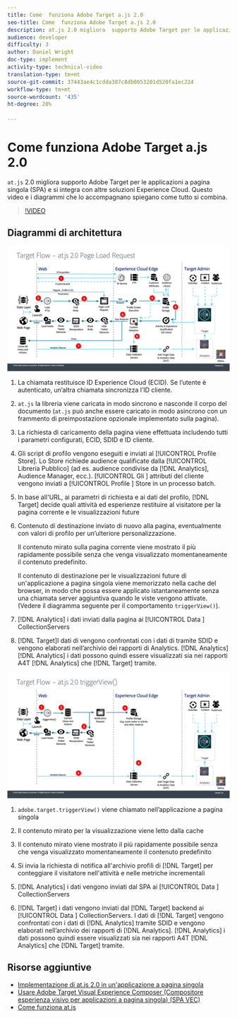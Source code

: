 ```yaml
---
title: Come  funziona Adobe Target a.js 2.0
seo-title: Come  funziona Adobe Target a.js 2.0
description: at.js 2.0 migliora  supporto Adobe Target per le applicazioni a pagina singola (SPA) e si integra con altre soluzioni Experienci Cloud . Questo video e i diagrammi che lo accompagnano spiegano come tutto si combina.
audience: developer
difficulty: 3
author: Daniel Wright
doc-type: implement
activity-type: technical-video
translation-type: tm+mt
source-git-commit: 37443ae4c1cdda387c8db0053201d520fa1ec224
workflow-type: tm+mt
source-wordcount: '435'
ht-degree: 20%

---
```



# Come  funziona Adobe Target a.js 2.0

`at.js` 2.0 migliora  supporto Adobe Target per le applicazioni a pagina singola (SPA) e si integra con altre soluzioni  Experience Cloud. Questo video e i diagrammi che lo accompagnano spiegano come tutto si combina.

>[!VIDEO](https://video.tv.adobe.com/v/26250?quality=12)

## Diagrammi di architettura

![comportamento at.js 2.0 sul caricamento della pagina](assets/pageload.png)

1. La chiamata restituisce  ID Experience Cloud (ECID). Se l’utente è autenticato, un’altra chiamata sincronizza l’ID cliente.

1. `at.js` la libreria viene caricata in modo sincrono e nasconde il corpo del documento (`at.js` può anche essere caricato in modo asincrono con un frammento di preimpostazione opzionale implementato sulla pagina).

1. La richiesta di caricamento della pagina viene effettuata includendo tutti i parametri configurati, ECID, SDID e ID cliente.

1. Gli script di profilo vengono eseguiti e inviati al [!UICONTROL Profile Store]. Lo Store richiede audience qualificate dalla [!UICONTROL Libreria Pubblico] (ad es. audience condivise da [!DNL Analytics],  Audience Manager, ecc.). [!UICONTROL Gli ] attributi del cliente vengono inviati a  [!UICONTROL Profile ] Store in un processo batch.
1. In base all&#39;URL, ai parametri di richiesta e ai dati del profilo, [!DNL Target] decide quali attività ed esperienze restituire al visitatore per la pagina corrente e le visualizzazioni future

1. Contenuto di destinazione inviato di nuovo alla pagina, eventualmente con valori di profilo per un’ulteriore personalizzazione.

   Il contenuto mirato sulla pagina corrente viene mostrato il più rapidamente possibile senza che venga visualizzato momentaneamente il contenuto predefinito.

   Il contenuto di destinazione per le visualizzazioni future di un&#39;applicazione a pagina singola viene memorizzato nella cache del browser, in modo che possa essere applicato istantaneamente senza una chiamata server aggiuntiva quando le viste vengono attivate. (Vedere il diagramma seguente per il comportamento `triggerView()`).

1. [!DNL Analytics] i dati inviati dalla pagina ai  [!UICONTROL Data ] CollectionServers
1. [!DNL Target]I dati di vengono confrontati con i dati di tramite SDID e vengono elaborati nell’archivio dei rapporti di Analytics. [!DNL Analytics] [!DNL Analytics] i dati possono quindi essere visualizzati sia nei rapporti A4T  [!DNL Analytics] che  [!DNL Target] tramite.

![comportamento at.js 2.0 quando si utilizza la funzione triggerView()](assets/triggerview.png)

1. `adobe.target.triggerView()` viene chiamato nell’applicazione a pagina singola
1. Il contenuto mirato per la visualizzazione viene letto dalla cache

1. Il contenuto mirato viene mostrato il più rapidamente possibile senza che venga visualizzato momentaneamente il contenuto predefinito

1. Si invia la richiesta di notifica all&#39;archivio profili di [!DNL Target] per conteggiare il visitatore nell&#39;attività e nelle metriche incrementali
1. [!DNL Analytics] i dati vengono inviati dal SPA ai  [!UICONTROL Data ] CollectionServers

1. [!DNL Target] i dati vengono inviati dal  [!DNL Target] backend ai  [!UICONTROL Data ] CollectionServers. I dati di [!DNL Target] vengono confrontati con i dati di [!DNL Analytics] tramite SDID e vengono elaborati nell’archivio dei rapporti di [!DNL Analytics]. [!DNL Analytics] i dati possono quindi essere visualizzati sia nei rapporti A4T  [!DNL Analytics] che  [!DNL Target] tramite.

## Risorse aggiuntive

* [Implementazione di at.js 2.0 in un&#39;applicazione a pagina singola](implement-atjs-20-in-a-single-page-application.md)
* [Usare  Adobe Target Visual Experience Composer (Compositore esperienza visivo per applicazioni a pagina singola) (SPA VEC)](../experiences/use-the-visual-experience-composer-for-single-page-applications.md)
* [Come funziona at.js](https://docs.adobe.com/content/help/en/target/using/implement-target/client-side/at-js/how-atjs-works.html)